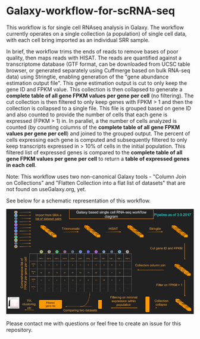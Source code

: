 # Galaxy-workflow-for-scRNA-seq

This workflow is for single cell RNAseq analysis in Galaxy. The workflow currently operates on a single collection (a population) of single cell data, with each cell bring imported as an individual SRR sample. 


In brief, the workflow trims the ends of reads to remove bases of poor quality, then maps reads with HISAT. The reads are quantified against a transcriptome database (GTF format, can be downloaded from UCSC table browser, or generated separately using Cuffmerge based on bulk RNA-seq data) using Stringtie, enabling generation of the "gene abundance estimation output file". This gene estimation output is cut to only keep the gene ID and FPKM value. This collection is then collapsed to generate a **complete table of all gene FPKM values per gene per cell** (no filtering). The cut collection is then filtered to only keep genes with FPKM > 1 and then the collection is collapsed to a single file. This file is grouped based on gene ID and also counted to provide the number of cells that each gene is expressed (FPKM > 1) in. In parallel, a the number of cells analyzed is counted (by counting columns of the **complete table of all gene FPKM values per gene per cell**) and joined to the grouped output. The percent of cells expressing each gene is computed and subsequently filtered to only keep transcripts expressed in > 10% of cells in the initial population. This filtered list of expressed genes is compared to the **complete table of all gene FPKM values per gene per cell** to return a **table of expressed genes in each cell**.

Note: This workflow uses two non-canonical Galaxy tools - "Column Join on Collections" and "Flatten Collection into a flat list of datasets" that are not found on useGalaxy.org, yet. 

See below for a schematic representation of this workflow.



![](/schematic_of_scRNA-seq_pipeline.png)









Please contact me with questions or feel free to create an issue for this repository. 
